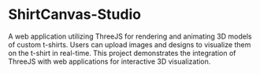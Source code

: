 # ShirtCanvas-Studio
A web application utilizing ThreeJS for rendering and animating 3D models of custom t-shirts. Users can upload images and designs to visualize them on the t-shirt in real-time. This project demonstrates the integration of ThreeJS with web applications for interactive 3D visualization.
